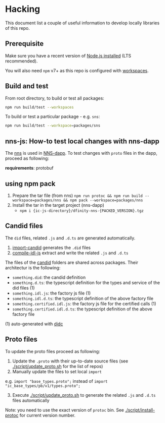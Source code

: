# Hacking

This document list a couple of useful information to develop locally libraries of this repo.

## Prerequisite

Make sure you have a recent version of [Node.js installed](https://nodejs.org/en/) (LTS recommended).

You will also need `npm` v7+ as this repo is configured with [workspaces](https://docs.npmjs.com/cli/v7/using-npm/workspaces).

## Build and test

From root directory, to build or test all packages:

```bash
npm run build/test --workspaces
```

To build or test a particular package - e.g. `sns`:

```bash
npm run build/test --workspace=packages/sns
```

## nns-js: How-to test local changes with nns-dapp

The [nns](/packages/nns) is used in [NNS-dapp](https://github.com/dfinity/nns-dapp/). To test changes with `proto` files in the dapp, proceed as following:

**requirements**: protobuf

## using npm pack

1. Prepare the tar file (from nns)
   `npm run protoc && npm run build --workspace=packages/nns && npm pack --workspace=packages/nns`
2. Install the tar in the target project (nns-dapp)
   - `npm i {ic-js-directory}/dfinity-nns-{PACKED_VERSION}.tgz`

## Candid files

The `did` files, related `.js` and `.d.ts` are generated automatically.

1. [import-candid](./scripts/import-candid) generates the `.did` files
2. [compile-idl-js](./scripts/compile-idl-js) extract and write the related `.js` and `.d.ts`

The files of the [candid](./candid) folders are shared across packages. Their architectur is the following:

- `something.did`: the candid definition
- `something.d.ts`: the typescript definition for the types and service of the did files (1)
- `something.idl.js`: the factory js file (1)
- `something.idl.d.ts`: the typescript definition of the above factory file
- `something.certified.idl.js`: the factory js file for the certified calls (1)
- `something.certified.idl.d.ts`: the typescript definition of the above factory file

(1) auto-generated with [didc](https://github.com/dfinity/candid)

## Proto files

To update the proto files proceed as following:

1. Update the `.proto` with their up-to-date source files (see [./script/update_proto.sh](./script/update_proto.sh) for the list of repos)
2. Manually update the files to set local `import`

e.g. `import "base_types.proto";` instead of `import "ic_base_types/pb/v1/types.proto";`

3. Execute [./script/update_proto.sh](./script/update_proto.sh) to generate the related `.js` and `.d.ts` files automatically

Note: you need to use the exact version of `protoc` bin. See [./script/install-protoc](./script/install-protoc) for current version number.
